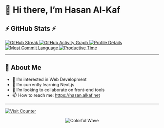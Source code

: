 # 👋 Hi there, I’m Hasan Al-Kaf

## ⚡ GitHub Stats ⚡

<a href="https://github.com/hasanalkaf3">
  <img src="https://github-readme-streak-stats.herokuapp.com/?user=hasanalkaf3&theme=algolia" alt="GitHub Streak" />
</a>
<!-- <a href="https://github.com/hasanalkaf3">
  <img src="https://streak-stats.demolab.com/?user=hasanalkaf3&theme=algolia" alt="GitHub Streak" />
</a> -->
<a href="https://github.com/hasanalkaf3">
  <img src="https://github-readme-activity-graph.vercel.app/graph?username=hasanalkaf3&theme=xcode&hide_border=true" alt="GitHub Activity Graph" />
</a>
<a href="https://github.com/hasanalkaf3">
  <img src="https://github-profile-summary-cards.vercel.app/api/cards/profile-details?username=hasanalkaf3&theme=algolia" alt="Profile Details" />
</a>
<a href="https://github.com/hasanalkaf3">
  <img src="https://github-profile-summary-cards.vercel.app/api/cards/most-commit-language?username=hasanalkaf3&theme=algolia" alt="Most Commit Language" />
</a>
<a href="https://github.com/hasanalkaf3">
  <img src="https://github-profile-summary-cards.vercel.app/api/cards/productive-time?username=hasanalkaf3&theme=algolia" alt="Productive Time" />
</a>

---

## 💬 About Me

- 👀 I’m interested in Web Development
- 🌱 I’m currently learning Next.js
- 👯 I’m looking to collaborate on front-end tools
- 📫 How to reach me: https://hasan.alkaf.net

---

<a href="https://github.com/hasanalkaf3">
  <img src="https://visitcount.itsvg.in/api?id=hasanalkaf3&label=Profile%20Views&color=1&icon=5&pretty=true" alt="Visit Counter" />
</a>

<p align="center">
  <img src="https://capsule-render.vercel.app/api?type=waving&color=100:0055ff,0:a82da8&height=100&section=footer" alt="Colorful Wave" />
</p>
